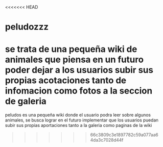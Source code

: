 <<<<<<< HEAD
# peludozzz
se trata de una pequeña wiki de animales que piensa en un futuro poder dejar a los usuarios subir sus propias acotaciones
tanto de infomacion como fotos a la seccion de galeria
=======
peludos es una pequeña wiki donde el usuario podra leer sobre algunos animales, se busca lograr en el futuro implementar
que los usuarios puedan subir sus propias aportaciones tanto a la galeria como paginas de la wiki
>>>>>>> 66c3809c3e1897782c59a077aa64da3c7028d44f
